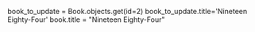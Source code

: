 book_to_update = Book.objects.get(id=2)
book_to_update.title='Nineteen Eighty-Four'
book.title = "Nineteen Eighty-Four"